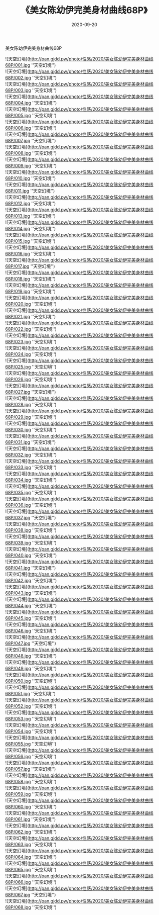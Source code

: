 ﻿---
layout: post
title:  《美女陈幼伊完美身材曲线68P》
date:   2020-09-20
img: http://pan.gjdd.pw/photo/性感/2020/美女陈幼伊完美身材曲线68P/000.jpg
categories: [美女, 性感, 泳衣]
---

美女陈幼伊完美身材曲线68P



![天空幻境](http://pan.gjdd.pw/photo/性感/2020/美女陈幼伊完美身材曲线68P/001.jpg ''天空幻境'') <br>
![天空幻境](http://pan.gjdd.pw/photo/性感/2020/美女陈幼伊完美身材曲线68P/002.jpg ''天空幻境'') <br>
![天空幻境](http://pan.gjdd.pw/photo/性感/2020/美女陈幼伊完美身材曲线68P/003.jpg ''天空幻境'') <br>
![天空幻境](http://pan.gjdd.pw/photo/性感/2020/美女陈幼伊完美身材曲线68P/004.jpg ''天空幻境'') <br>
![天空幻境](http://pan.gjdd.pw/photo/性感/2020/美女陈幼伊完美身材曲线68P/005.jpg ''天空幻境'') <br>
![天空幻境](http://pan.gjdd.pw/photo/性感/2020/美女陈幼伊完美身材曲线68P/006.jpg ''天空幻境'') <br>
![天空幻境](http://pan.gjdd.pw/photo/性感/2020/美女陈幼伊完美身材曲线68P/007.jpg ''天空幻境'') <br>
![天空幻境](http://pan.gjdd.pw/photo/性感/2020/美女陈幼伊完美身材曲线68P/008.jpg ''天空幻境'') <br>
![天空幻境](http://pan.gjdd.pw/photo/性感/2020/美女陈幼伊完美身材曲线68P/009.jpg ''天空幻境'') <br>
![天空幻境](http://pan.gjdd.pw/photo/性感/2020/美女陈幼伊完美身材曲线68P/010.jpg ''天空幻境'') <br>
![天空幻境](http://pan.gjdd.pw/photo/性感/2020/美女陈幼伊完美身材曲线68P/011.jpg ''天空幻境'') <br>
![天空幻境](http://pan.gjdd.pw/photo/性感/2020/美女陈幼伊完美身材曲线68P/012.jpg ''天空幻境'') <br>
![天空幻境](http://pan.gjdd.pw/photo/性感/2020/美女陈幼伊完美身材曲线68P/013.jpg ''天空幻境'') <br>
![天空幻境](http://pan.gjdd.pw/photo/性感/2020/美女陈幼伊完美身材曲线68P/014.jpg ''天空幻境'') <br>
![天空幻境](http://pan.gjdd.pw/photo/性感/2020/美女陈幼伊完美身材曲线68P/015.jpg ''天空幻境'') <br>
![天空幻境](http://pan.gjdd.pw/photo/性感/2020/美女陈幼伊完美身材曲线68P/016.jpg ''天空幻境'') <br>
![天空幻境](http://pan.gjdd.pw/photo/性感/2020/美女陈幼伊完美身材曲线68P/017.jpg ''天空幻境'') <br>
![天空幻境](http://pan.gjdd.pw/photo/性感/2020/美女陈幼伊完美身材曲线68P/018.jpg ''天空幻境'') <br>
![天空幻境](http://pan.gjdd.pw/photo/性感/2020/美女陈幼伊完美身材曲线68P/019.jpg ''天空幻境'') <br>
![天空幻境](http://pan.gjdd.pw/photo/性感/2020/美女陈幼伊完美身材曲线68P/020.jpg ''天空幻境'') <br>
![天空幻境](http://pan.gjdd.pw/photo/性感/2020/美女陈幼伊完美身材曲线68P/021.jpg ''天空幻境'') <br>
![天空幻境](http://pan.gjdd.pw/photo/性感/2020/美女陈幼伊完美身材曲线68P/022.jpg ''天空幻境'') <br>
![天空幻境](http://pan.gjdd.pw/photo/性感/2020/美女陈幼伊完美身材曲线68P/023.jpg ''天空幻境'') <br>
![天空幻境](http://pan.gjdd.pw/photo/性感/2020/美女陈幼伊完美身材曲线68P/024.jpg ''天空幻境'') <br>
![天空幻境](http://pan.gjdd.pw/photo/性感/2020/美女陈幼伊完美身材曲线68P/025.jpg ''天空幻境'') <br>
![天空幻境](http://pan.gjdd.pw/photo/性感/2020/美女陈幼伊完美身材曲线68P/026.jpg ''天空幻境'') <br>
![天空幻境](http://pan.gjdd.pw/photo/性感/2020/美女陈幼伊完美身材曲线68P/027.jpg ''天空幻境'') <br>
![天空幻境](http://pan.gjdd.pw/photo/性感/2020/美女陈幼伊完美身材曲线68P/028.jpg ''天空幻境'') <br>
![天空幻境](http://pan.gjdd.pw/photo/性感/2020/美女陈幼伊完美身材曲线68P/029.jpg ''天空幻境'') <br>
![天空幻境](http://pan.gjdd.pw/photo/性感/2020/美女陈幼伊完美身材曲线68P/030.jpg ''天空幻境'') <br>
![天空幻境](http://pan.gjdd.pw/photo/性感/2020/美女陈幼伊完美身材曲线68P/031.jpg ''天空幻境'') <br>
![天空幻境](http://pan.gjdd.pw/photo/性感/2020/美女陈幼伊完美身材曲线68P/032.jpg ''天空幻境'') <br>
![天空幻境](http://pan.gjdd.pw/photo/性感/2020/美女陈幼伊完美身材曲线68P/033.jpg ''天空幻境'') <br>
![天空幻境](http://pan.gjdd.pw/photo/性感/2020/美女陈幼伊完美身材曲线68P/034.jpg ''天空幻境'') <br>
![天空幻境](http://pan.gjdd.pw/photo/性感/2020/美女陈幼伊完美身材曲线68P/035.jpg ''天空幻境'') <br>
![天空幻境](http://pan.gjdd.pw/photo/性感/2020/美女陈幼伊完美身材曲线68P/036.jpg ''天空幻境'') <br>
![天空幻境](http://pan.gjdd.pw/photo/性感/2020/美女陈幼伊完美身材曲线68P/037.jpg ''天空幻境'') <br>
![天空幻境](http://pan.gjdd.pw/photo/性感/2020/美女陈幼伊完美身材曲线68P/038.jpg ''天空幻境'') <br>
![天空幻境](http://pan.gjdd.pw/photo/性感/2020/美女陈幼伊完美身材曲线68P/039.jpg ''天空幻境'') <br>
![天空幻境](http://pan.gjdd.pw/photo/性感/2020/美女陈幼伊完美身材曲线68P/040.jpg ''天空幻境'') <br>
![天空幻境](http://pan.gjdd.pw/photo/性感/2020/美女陈幼伊完美身材曲线68P/041.jpg ''天空幻境'') <br>
![天空幻境](http://pan.gjdd.pw/photo/性感/2020/美女陈幼伊完美身材曲线68P/042.jpg ''天空幻境'') <br>
![天空幻境](http://pan.gjdd.pw/photo/性感/2020/美女陈幼伊完美身材曲线68P/043.jpg ''天空幻境'') <br>
![天空幻境](http://pan.gjdd.pw/photo/性感/2020/美女陈幼伊完美身材曲线68P/044.jpg ''天空幻境'') <br>
![天空幻境](http://pan.gjdd.pw/photo/性感/2020/美女陈幼伊完美身材曲线68P/045.jpg ''天空幻境'') <br>
![天空幻境](http://pan.gjdd.pw/photo/性感/2020/美女陈幼伊完美身材曲线68P/046.jpg ''天空幻境'') <br>
![天空幻境](http://pan.gjdd.pw/photo/性感/2020/美女陈幼伊完美身材曲线68P/047.jpg ''天空幻境'') <br>
![天空幻境](http://pan.gjdd.pw/photo/性感/2020/美女陈幼伊完美身材曲线68P/048.jpg ''天空幻境'') <br>
![天空幻境](http://pan.gjdd.pw/photo/性感/2020/美女陈幼伊完美身材曲线68P/049.jpg ''天空幻境'') <br>
![天空幻境](http://pan.gjdd.pw/photo/性感/2020/美女陈幼伊完美身材曲线68P/050.jpg ''天空幻境'') <br>
![天空幻境](http://pan.gjdd.pw/photo/性感/2020/美女陈幼伊完美身材曲线68P/051.jpg ''天空幻境'') <br>
![天空幻境](http://pan.gjdd.pw/photo/性感/2020/美女陈幼伊完美身材曲线68P/052.jpg ''天空幻境'') <br>
![天空幻境](http://pan.gjdd.pw/photo/性感/2020/美女陈幼伊完美身材曲线68P/053.jpg ''天空幻境'') <br>
![天空幻境](http://pan.gjdd.pw/photo/性感/2020/美女陈幼伊完美身材曲线68P/054.jpg ''天空幻境'') <br>
![天空幻境](http://pan.gjdd.pw/photo/性感/2020/美女陈幼伊完美身材曲线68P/055.jpg ''天空幻境'') <br>
![天空幻境](http://pan.gjdd.pw/photo/性感/2020/美女陈幼伊完美身材曲线68P/056.jpg ''天空幻境'') <br>
![天空幻境](http://pan.gjdd.pw/photo/性感/2020/美女陈幼伊完美身材曲线68P/057.jpg ''天空幻境'') <br>
![天空幻境](http://pan.gjdd.pw/photo/性感/2020/美女陈幼伊完美身材曲线68P/058.jpg ''天空幻境'') <br>
![天空幻境](http://pan.gjdd.pw/photo/性感/2020/美女陈幼伊完美身材曲线68P/059.jpg ''天空幻境'') <br>
![天空幻境](http://pan.gjdd.pw/photo/性感/2020/美女陈幼伊完美身材曲线68P/060.jpg ''天空幻境'') <br>
![天空幻境](http://pan.gjdd.pw/photo/性感/2020/美女陈幼伊完美身材曲线68P/061.jpg ''天空幻境'') <br>
![天空幻境](http://pan.gjdd.pw/photo/性感/2020/美女陈幼伊完美身材曲线68P/062.jpg ''天空幻境'') <br>
![天空幻境](http://pan.gjdd.pw/photo/性感/2020/美女陈幼伊完美身材曲线68P/063.jpg ''天空幻境'') <br>
![天空幻境](http://pan.gjdd.pw/photo/性感/2020/美女陈幼伊完美身材曲线68P/064.jpg ''天空幻境'') <br>
![天空幻境](http://pan.gjdd.pw/photo/性感/2020/美女陈幼伊完美身材曲线68P/065.jpg ''天空幻境'') <br>
![天空幻境](http://pan.gjdd.pw/photo/性感/2020/美女陈幼伊完美身材曲线68P/066.jpg ''天空幻境'') <br>
![天空幻境](http://pan.gjdd.pw/photo/性感/2020/美女陈幼伊完美身材曲线68P/067.jpg ''天空幻境'') <br>
![天空幻境](http://pan.gjdd.pw/photo/性感/2020/美女陈幼伊完美身材曲线68P/068.jpg ''天空幻境'') <br>